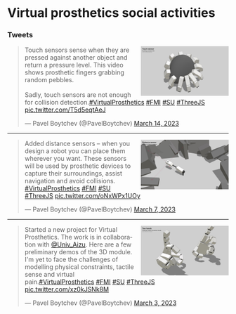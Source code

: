 # Virtual prosthetics social activities


### Tweets

<img src="../examples/snapshots/touch-sensors.jpg" width="200" style="float: right; margin-left: 1em;">

<blockquote class="twitter-tweet"><p lang="en" dir="ltr">Touch sensors sense when they are pressed against another object and return a pressure level. This video shows prosthetic fingers grabbing random pebbles.<br><br>Sadly, touch sensors are not enough for collision detection.<a href="https://twitter.com/hashtag/VirtualProsthetics?src=hash&amp;ref_src=twsrc%5Etfw">#VirtualProsthetics</a> <a href="https://twitter.com/hashtag/FMI?src=hash&amp;ref_src=twsrc%5Etfw">#FMI</a> <a href="https://twitter.com/hashtag/SU?src=hash&amp;ref_src=twsrc%5Etfw">#SU</a> <a href="https://twitter.com/hashtag/ThreeJS?src=hash&amp;ref_src=twsrc%5Etfw">#ThreeJS</a> <a href="https://t.co/T5d5eqtAeJ">pic.twitter.com/T5d5eqtAeJ</a></p>&mdash; Pavel Boytchev (@PavelBoytchev) <a href="https://twitter.com/PavelBoytchev/status/1635762229730504706?ref_src=twsrc%5Etfw">March 14, 2023</a></blockquote>

---

<img src="../examples/snapshots/distance-sensors.jpg" width="200" style="float: right; margin-left: 1em;">

<blockquote class="twitter-tweet"><p lang="en" dir="ltr">Added distance sensors – when you design a robot you can place them wherever you want. These sensors will be used by prosthetic devices to capture their surroundings, assist navigation and avoid collisions. <a href="https://twitter.com/hashtag/VirtualProsthetics?src=hash&amp;ref_src=twsrc%5Etfw">#VirtualProsthetics</a> <a href="https://twitter.com/hashtag/FMI?src=hash&amp;ref_src=twsrc%5Etfw">#FMI</a> <a href="https://twitter.com/hashtag/SU?src=hash&amp;ref_src=twsrc%5Etfw">#SU</a> <a href="https://twitter.com/hashtag/ThreeJS?src=hash&amp;ref_src=twsrc%5Etfw">#ThreeJS</a> <a href="https://t.co/oNxWPx1UOy">pic.twitter.com/oNxWPx1UOy</a></p>&mdash; Pavel Boytchev (@PavelBoytchev) <a href="https://twitter.com/PavelBoytchev/status/1633067541147930625?ref_src=twsrc%5Etfw">March 7, 2023</a></blockquote>

---

<img src="../examples/snapshots/two-hands.jpg" width="200" style="float: right; margin-left: 1em;">

<blockquote class="twitter-tweet"><p lang="en" dir="ltr">Started a new project for Virtual Prosthetics. The work is in collaboration with <a href="https://twitter.com/Univ_Aizu?ref_src=twsrc%5Etfw">@Univ_Aizu</a>. Here are a few preliminary demos of the 3D module. I&#39;m yet to face the challenges of modelling physical constraints, tactile sense and virtual pain.<a href="https://twitter.com/hashtag/VirtualProsthetics?src=hash&amp;ref_src=twsrc%5Etfw">#VirtualProsthetics</a> <a href="https://twitter.com/hashtag/FMI?src=hash&amp;ref_src=twsrc%5Etfw">#FMI</a> <a href="https://twitter.com/hashtag/SU?src=hash&amp;ref_src=twsrc%5Etfw">#SU</a> <a href="https://twitter.com/hashtag/ThreeJS?src=hash&amp;ref_src=twsrc%5Etfw">#ThreeJS</a> <a href="https://t.co/xz0kJSNk8M">pic.twitter.com/xz0kJSNk8M</a></p>&mdash; Pavel Boytchev (@PavelBoytchev) <a href="https://twitter.com/PavelBoytchev/status/1631712716825018368?ref_src=twsrc%5Etfw">March 3, 2023</a></blockquote>

